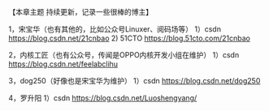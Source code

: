 【本章主题	持续更新，记录一些很棒的博主】

1，宋宝华（也有其他的，比如公众号Linuxer、阅码场等）
	1）csdn	
		https://blog.csdn.net/21cnbao
	2) 51CTO
		https://blog.51cto.com/21cnbao

2，内核工匠（也有公众号，传闻是OPPO内核开发小组在维护）
	1）csdn
		https://blog.csdn.net/feelabclihu
	

3，dog250（好像也是宋宝华为维护）
	1）csdn
		https://blog.csdn.net/dog250

4，罗升阳
	1）csdn
		https://blog.csdn.net/Luoshengyang/
	
